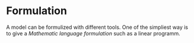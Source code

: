 # Formulation

A model can be formulized with different tools.
One of the simpliest way is to give a *Mathematic language formulation* such as a linear programm.

